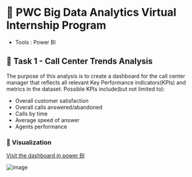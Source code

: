# 📁 PWC Big Data Analytics Virtual Internship Program

- Tools                 : Power BI

## 📂 Task 1 - Call Center Trends Analysis
The purpose of this analysis is to create a dashboard for the call center manager that reflects all relevant Key Performance indicators(KPIs) and metrics in the dataset.
Possible KPIs include(but not limited to):

- Overall customer satisfaction
- Overall calls answered/abandoned
- Calls by time
- Average speed of answer
- Agents performance 

### 🚀 Visualization
[Visit the dashboard in power BI](https://app.powerbi.com/view?r=eyJrIjoiNWQ5YzI4ZjUtOTY1Yy00ZDUwLWIzMTctYzdmYmExM2NlMjlhIiwidCI6IjM0NjI3ODc0LWVkM2EtNDk3Yy04ZmI5LTE2Y2U3ZTk3NjRmMSIsImMiOjEwfQ%3D%3D)

![image](https://github.com/windipngsti/PWC-Data-analytics/assets/133766866/a3a6f7a9-625b-4f05-8778-0704800b35a6)


